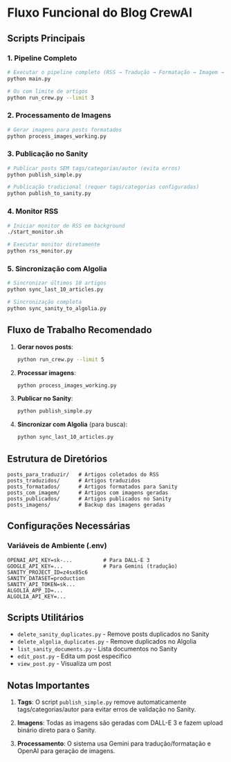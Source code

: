 # Fluxo Funcional do Blog CrewAI

## Scripts Principais

### 1. Pipeline Completo
```bash
# Executar o pipeline completo (RSS → Tradução → Formatação → Imagem → Publicação)
python main.py

# Ou com limite de artigos
python run_crew.py --limit 3
```

### 2. Processamento de Imagens
```bash
# Gerar imagens para posts formatados
python process_images_working.py
```

### 3. Publicação no Sanity
```bash
# Publicar posts SEM tags/categorias/autor (evita erros)
python publish_simple.py

# Publicação tradicional (requer tags/categorias configuradas)
python publish_to_sanity.py
```

### 4. Monitor RSS
```bash
# Iniciar monitor de RSS em background
./start_monitor.sh

# Executar monitor diretamente
python rss_monitor.py
```

### 5. Sincronização com Algolia
```bash
# Sincronizar últimos 10 artigos
python sync_last_10_articles.py

# Sincronização completa
python sync_sanity_to_algolia.py
```

## Fluxo de Trabalho Recomendado

1. **Gerar novos posts**:
   ```bash
   python run_crew.py --limit 5
   ```

2. **Processar imagens**:
   ```bash
   python process_images_working.py
   ```

3. **Publicar no Sanity**:
   ```bash
   python publish_simple.py
   ```

4. **Sincronizar com Algolia** (para busca):
   ```bash
   python sync_last_10_articles.py
   ```

## Estrutura de Diretórios

```
posts_para_traduzir/   # Artigos coletados do RSS
posts_traduzidos/      # Artigos traduzidos
posts_formatados/      # Artigos formatados para Sanity
posts_com_imagem/      # Artigos com imagens geradas
posts_publicados/      # Artigos publicados no Sanity
posts_imagens/         # Backup das imagens geradas
```

## Configurações Necessárias

### Variáveis de Ambiente (.env)
```
OPENAI_API_KEY=sk-...          # Para DALL-E 3
GOOGLE_API_KEY=...             # Para Gemini (tradução)
SANITY_PROJECT_ID=z4sx85c6
SANITY_DATASET=production
SANITY_API_TOKEN=sk...
ALGOLIA_APP_ID=...
ALGOLIA_API_KEY=...
```

## Scripts Utilitários

- `delete_sanity_duplicates.py` - Remove posts duplicados no Sanity
- `delete_algolia_duplicates.py` - Remove duplicados no Algolia
- `list_sanity_documents.py` - Lista documentos no Sanity
- `edit_post.py` - Edita um post específico
- `view_post.py` - Visualiza um post

## Notas Importantes

1. **Tags**: O script `publish_simple.py` remove automaticamente tags/categorias/autor para evitar erros de validação no Sanity.

2. **Imagens**: Todas as imagens são geradas com DALL-E 3 e fazem upload binário direto para o Sanity.

3. **Processamento**: O sistema usa Gemini para tradução/formatação e OpenAI para geração de imagens.